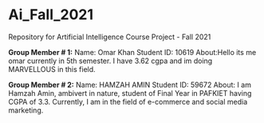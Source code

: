 # Ai_Fall_2021
Repository for Artificial Intelligence Course Project - Fall 2021

**Group Member # 1:**
Name: Omar Khan
Student ID: 10619
About:Hello its me omar currently in 5th semester. I have 3.62 cgpa and im doing MARVELLOUS in this field.

**Group Member # 2:**
Name: HAMZAH AMIN
Student ID: 59672
About: I am Hamzah Amin, ambivert in nature, student of Final Year in PAFKIET having CGPA of 3.3. Currently, I am in the field of e-commerce and social media marketing.  
